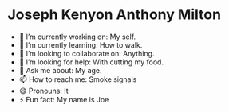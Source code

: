 # Joseph Kenyon Anthony Milton
- 🔭 I’m currently working on: My self.
- 🌱 I’m currently learning: How to walk.
- 👯 I’m looking to collaborate on: Anything.
- 🤔 I’m looking for help: With cutting my food.
- 💬 Ask me about: My age.
- 📫 How to reach me: Smoke signals
- 😄 Pronouns: It
- ⚡ Fun fact: My name is Joe
